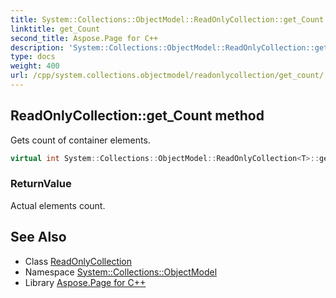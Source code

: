 ```yaml
---
title: System::Collections::ObjectModel::ReadOnlyCollection::get_Count method
linktitle: get_Count
second_title: Aspose.Page for C++
description: 'System::Collections::ObjectModel::ReadOnlyCollection::get_Count method. Gets count of container elements in C++.'
type: docs
weight: 400
url: /cpp/system.collections.objectmodel/readonlycollection/get_count/
---
```

## ReadOnlyCollection::get_Count method


Gets count of container elements.

```cpp
virtual int System::Collections::ObjectModel::ReadOnlyCollection<T>::get_Count() const override
```


### ReturnValue

Actual elements count.

## See Also

* Class [ReadOnlyCollection](../)
* Namespace [System::Collections::ObjectModel](../../)
* Library [Aspose.Page for C++](../../../)
